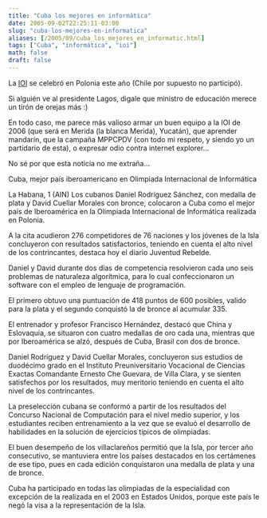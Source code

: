 ```yaml
---
title: "Cuba los mejores en informática"
date: 2005-09-02T22:25:11-03:00
slug: "cuba-los-mejores-en-informatica"
aliases: [/2005/09/cuba_los_mejores_en_informatic.html]
tags: ["Cuba", "informática", "ioi"]
math: false
draft: false
---
```


La [IOI](http://www.ioinformatics.org/) se celebró en Polonia este año
(Chile por supuesto no participó).

Si alguién ve al presidente Lagos, digale que ministro de educación
merece un tirón de orejas más :)

En todo caso, me parece más valioso armar un buen equipo a la IOI de
2006 (que será en Merida (la blanca Merida), Yucatán), que aprender
mandarín, que la campaña MPPCPDV (con todo mi respeto, y siendo yo un
partidario de esta), o expresar odio contra internet explorer\...

No sé por que esta noticia no me extraña\...

Cuba, mejor país iberoamericano en Olimpiada Internacional de
Informática

La Habana, 1 (AIN) Los cubanos Daniel Rodríguez Sánchez, con medalla de
plata y David Cuellar Morales con bronce, colocaron a Cuba como el mejor
país de Iberoamérica en la Olimpiada Internacional de Informática
realizada en Polonia.

A la cita acudieron 276 competidores de 76 naciones y los jóvenes de la
Isla concluyeron con resultados satisfactorios, teniendo en cuenta el
alto nivel de los contrincantes, destaca hoy el diario Juventud Rebelde.

Daniel y David durante dos días de competencia resolvieron cada uno seis
problemas de naturaleza algorítmica, para lo cual confeccionaron un
software con el empleo de lenguaje de programación.

El primero obtuvo una puntuación de 418 puntos de 600 posibles, valido
para la plata y el segundo conquistó la de bronce al acumular 335.

El entrenador y profesor Francisco Hernández, destacó que China y
Eslovaquia, se situaron con cuatro medallas de oro cada una, mientras
que por Iberoamérica se alzó, después de Cuba, Brasil con dos de bronce.

Daniel Rodríguez y David Cuellar Morales, concluyeron sus estudios de
duodécimo grado en el Instituto Preuniversitario Vocacional de Ciencias
Exactas Comandante Ernesto Che Guevara, de Villa Clara, y se sienten
satisfechos por los resultados, muy meritorio teniendo en cuenta el alto
nivel de los contrincantes.

La preselección cubana se conformó a partir de los resultados del
Concurso Nacional de Computación para el nivel medio superior, y los
estudiantes reciben entrenamiento a la vez que se evaluó el desarrollo
de habilidades en la solución de ejercicios típicos de olimpiadas.

El buen desempeño de los villaclareños permitió que la Isla, por tercer
año consecutivo, se mantuviera entre los países destacados en los
certámenes de ese tipo, pues en cada edición conquistaron una medalla de
plata y una de bronce.

Cuba ha participado en todas las olimpiadas de la especialidad con
excepción de la realizada en el 2003 en Estados Unidos, porque este país
le negó la visa a la representación de la Isla.

